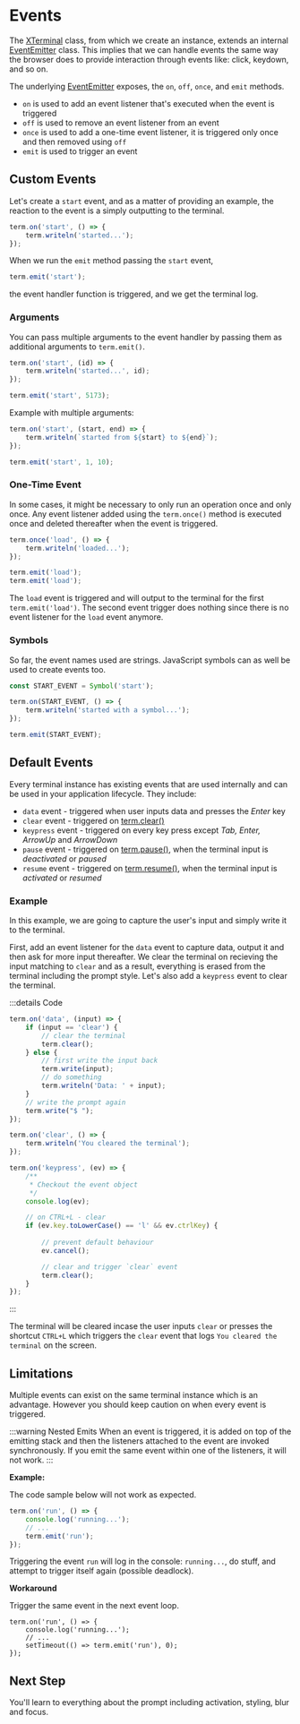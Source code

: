 # Events

The [XTerminal](../api/index.md#xterminal) class, from which we create an instance, extends an internal [EventEmitter](../api/index.md#xeventemitter) class.
This implies that we can handle events the same way the browser does to provide interaction through events like:
click, keydown, and so on.

The underlying [EventEmitter](../api/index.md#xeventemitter) exposes, the `on`, `off`, `once`, and `emit` methods.

- `on` is used to add an event listener that's executed when the event is triggered
- `off` is used to remove an event listener from an event
- `once` is used to add a one-time event listener, it is triggered only once and then removed using `off`
- `emit` is used to trigger an event

## Custom Events

Let's create a `start` event, and as a matter of providing an example, the reaction to the event is a simply outputting to the terminal.

```js
term.on('start', () => {
    term.writeln('started...');
});
```

When we run the `emit` method passing the `start` event, 

```js
term.emit('start');
```

the event handler function is triggered, and we get the terminal log.

### Arguments

You can pass multiple arguments to the event handler by passing them as additional arguments to `term.emit()`.

```js
term.on('start', (id) => {
    term.writeln('started...', id);
});

term.emit('start', 5173);
```

Example with multiple arguments:

```js
term.on('start', (start, end) => {
    term.writeln(`started from ${start} to ${end}`);
});

term.emit('start', 1, 10);
```

### One-Time Event

In some cases, it might be necessary to only run an operation once and only once.
Any event listener added using the `term.once()` method is executed once and deleted thereafter when the event is triggered.

```js
term.once('load', () => {
    term.writeln('loaded...');
});

term.emit('load');
term.emit('load');
```

The `load` event is triggered and will output to the terminal for the first `term.emit('load')`.
The second event trigger does nothing since there is no event listener for the `load` event anymore.

### Symbols

So far, the event names used are strings. JavaScript symbols can as well be used to create events too.

```js
const START_EVENT = Symbol('start');

term.on(START_EVENT, () => {
    term.writeln('started with a symbol...');
});

term.emit(START_EVENT);
```

## Default Events

Every terminal instance has existing events that are used internally and can be used in your application lifecycle.
They include:

- `data` event - triggered when user inputs data and presses the _Enter_ key
- `clear` event - triggered on [term.clear()](../api/index.md#term-clear)
- `keypress` event - triggered on every key press except _Tab, Enter, ArrowUp_ and _ArrowDown_
- `pause` event - triggered on [term.pause()](./prompt.md#pause--resume), when the terminal input is _deactivated_ or _paused_
- `resume` event - triggered on [term.resume()](./prompt.md#pause--resume), when the terminal input is _activated_ or _resumed_

### Example

In this example, we are going to capture the user's input and simply write it to the terminal.

First, add an event listener for the `data` event to capture data, output it and then ask for more input thereafter. We clear the terminal on recieving the input matching to `clear` and as a result, everything is erased from the terminal including the prompt style. Let's also add a `keypress` event to clear the terminal.

:::details Code

```js
term.on('data', (input) => {
    if (input == 'clear') {
        // clear the terminal
        term.clear();
    } else {
        // first write the input back
        term.write(input);
        // do something
        term.writeln('Data: ' + input);
    }
    // write the prompt again
    term.write("$ ");
});

term.on('clear', () => {
    term.writeln('You cleared the terminal');
});

term.on('keypress', (ev) => {
    /**
     * Checkout the event object
     */
    console.log(ev);

    // on CTRL+L - clear
    if (ev.key.toLowerCase() == 'l' && ev.ctrlKey) {
        
        // prevent default behaviour
        ev.cancel();

        // clear and trigger `clear` event
        term.clear();
    }
});
```
:::

The terminal will be cleared incase the user inputs `clear` or presses the shortcut `CTRL+L` which triggers the `clear` event that logs `You cleared the terminal` on the screen.

## Limitations

Multiple events can exist on the same terminal instance which is an advantage. However you should keep caution on when every event is triggered.

:::warning Nested Emits
When an event is triggered, it is added on top of the emitting stack and then the listeners attached to the event are invoked synchronously. 
If you emit the same event within one of the listeners, it will not work.
:::

**Example:** 

The code sample below will not work as expected.

```js
term.on('run', () => {
    console.log('running...');
    // ...
    term.emit('run');
});
```

Triggering the event `run` will log in the console: `running...`, do stuff, and attempt to trigger itself again (possible deadlock).

**Workaround**

Trigger the same event in the next event loop.

```js{4}
term.on('run', () => {
    console.log('running...');
    // ...
    setTimeout(() => term.emit('run'), 0);
});
```

## Next Step

You'll learn to everything about the prompt including activation, styling, blur and focus.  
